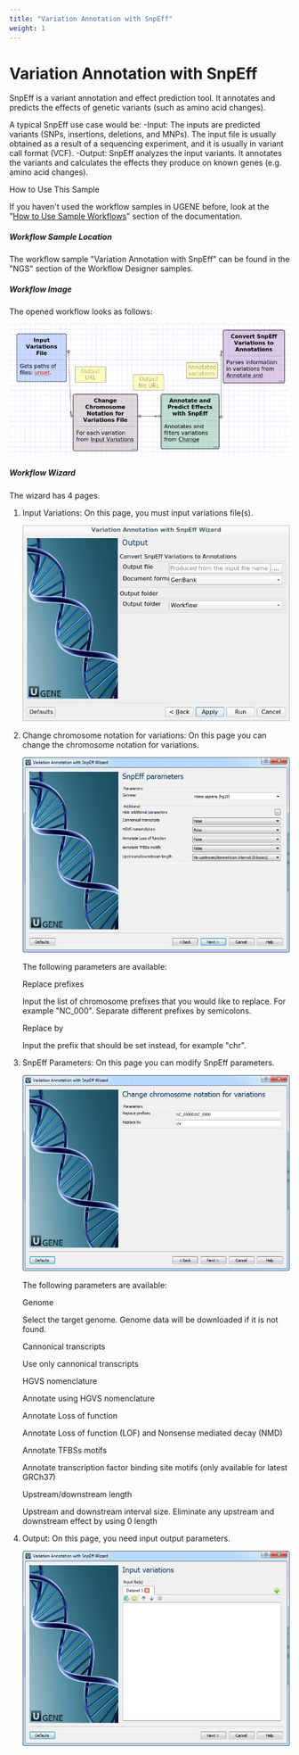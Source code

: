 ```yaml
---
title: "Variation Annotation with SnpEff"
weight: 1
---
```



# Variation Annotation with SnpEff

SnpEff is a variant annotation and effect prediction tool. It annotates and predicts the effects of genetic variants (such as amino acid changes).

A typical SnpEff use case would be:
\-Input: The inputs are predicted variants (SNPs, insertions, deletions, and MNPs). The input file is usually obtained as a result of a sequencing experiment, and it is usually in variant call format (VCF).
\-Output: SnpEff analyzes the input variants. It annotates the variants and calculates the effects they produce on known genes (e.g. amino acid changes).

How to Use This Sample

If you haven't used the workflow samples in UGENE before, look at the "[How to Use Sample Workflows](how-to-use-sample-workflows.md)" section of the documentation.

##### Workflow Sample Location

The workflow sample "Variation Annotation with SnpEff" can be found in the "NGS" section of the Workflow Designer samples.

##### Workflow Image

The opened workflow looks as follows:


![](/images/65930434/71958566.png)

##### Workflow Wizard

The wizard has 4 pages.

1.  Input Variations: On this page, you must input variations file(s).


    ![](/images/65930434/71958571.png)

2.  Change chromosome notation for variations: On this page you can change the chromosome notation for variations.


    ![](/images/65930434/65930436.png)

    The following parameters are available:

    Replace prefixes

    Input the list of chromosome prefixes that you would like to replace. For example "NC\_000". Separate different prefixes by semicolons.

    Replace by

    Input the prefix that should be set instead, for example "chr".

3.  SnpEff Parameters: On this page you can modify SnpEff parameters.


    ![](/images/65930434/65930437.png)

    The following parameters are available:

    Genome

    Select the target genome. Genome data will be downloaded if it is not found.

    Cannonical transcripts

    Use only cannonical transcripts

    HGVS nomenclature

    Annotate using HGVS nomenclature

    Annotate Loss of function

    Annotate Loss of function (LOF) and Nonsense mediated decay (NMD)



    Annotate TFBSs motifs

    Annotate transcription factor binding site motifs (only available for latest GRCh37)

    Upstream/downstream length

    Upstream and downstream interval size. Eliminate any upstream and downstream effect by using 0 length

4.  Output: On this page, you need input output parameters.


    ![](/images/65930434/65930438.png)
